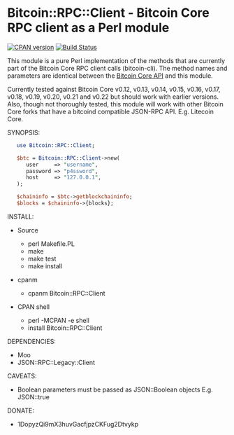 # Bitcoin::RPC::Client - Bitcoin Core RPC client as a Perl module

[![CPAN version](https://badge.fury.io/pl/Bitcoin-RPC-Client.svg)](https://metacpan.org/pod/Bitcoin::RPC::Client)
[![Build Status](https://github.com/whindsx/Bitcoin-RPC-Client/workflows/build/badge.svg)](https://github.com/whindsx/Bitcoin-RPC-Client/actions)

This module is a pure Perl implementation of the methods that are currently
part of the Bitcoin Core RPC client calls (bitcoin-cli). The method names and
parameters are identical between the [Bitcoin Core API](https://developer.bitcoin.org/reference/rpc/index.html) and this module.

Currently tested against Bitcoin Core v0.12, v0.13, v0.14, v0.15, v0.16, v0.17,
v0.18, v0.19, v0.20, v0.21 and v0.22 but should work with earlier versions. Also,
though not thoroughly tested, this module will work with other Bitcoin Core
forks that have a bitcoind compatible JSON-RPC API. E.g. Litecoin Core.

SYNOPSIS:
```perl
   use Bitcoin::RPC::Client;

   $btc = Bitcoin::RPC::Client->new(
      user     => "username",
      password => "p4ssword",
      host     => "127.0.0.1",
   );

   $chaininfo = $btc->getblockchaininfo;
   $blocks = $chaininfo->{blocks};
```

INSTALL:
   - Source
      - perl Makefile.PL
      - make
      - make test
      - make install

   - cpanm
      - cpanm Bitcoin::RPC::Client

   - CPAN shell
      - perl -MCPAN -e shell
      - install Bitcoin::RPC::Client

DEPENDENCIES:
   - Moo
   - JSON::RPC::Legacy::Client

CAVEATS:
   - Boolean parameters must be passed as JSON::Boolean objects E.g. JSON::true

DONATE:
   - 1DopyzQi9mX3huvGacfjpzCKFug2Dtvykp
